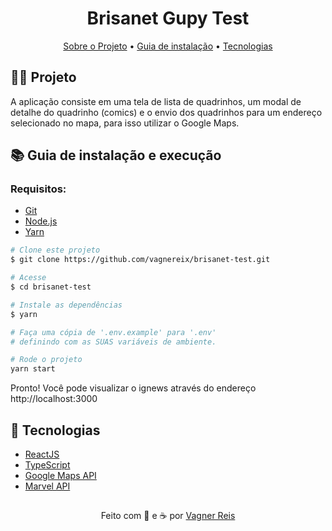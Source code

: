 <h1 align="center">
  Brisanet Gupy Test
</h1>

<p align="center">
  <a href="#-projeto">Sobre o Projeto</a> •
  <a href="#-guia-de-instalação-e-execução">Guia de instalação</a> •
  <a href="#-tecnologias">Tecnologias</a>
</p>

## 👩‍💻 Projeto

A aplicação consiste em uma tela de lista de quadrinhos, um modal de detalhe do quadrinho (comics) e o envio dos quadrinhos para um endereço selecionado no mapa, para isso utilizar o Google Maps.

## 📚 Guia de instalação e execução

### Requisitos:

- [Git](https://git-scm.com/)
- [Node.js](https://nodejs.org/pt-br/)
- [Yarn](https://classic.yarnpkg.com/)

```bash
# Clone este projeto
$ git clone https://github.com/vagnereix/brisanet-test.git

# Acesse
$ cd brisanet-test

# Instale as dependências
$ yarn

# Faça uma cópia de '.env.example' para '.env'
# definindo com as SUAS variáveis de ambiente.

# Rode o projeto
yarn start
```

Pronto! Você pode visualizar o ignews através do endereço http://localhost:3000

## 🚀 Tecnologias

- [ReactJS](https://reactjs.org/)
- [TypeScript](https://www.typescriptlang.org/)
- [Google Maps API](https://developers.google.com/maps/apis-by-platform?hl=pt-br)
- [Marvel API](https://developer.marvel.com/)

##

<p align="center">
Feito com 💜&nbsp;e ☕&nbsp;por <a href="https://github.com/vagnereix">Vagner Reis</a>
</p>
